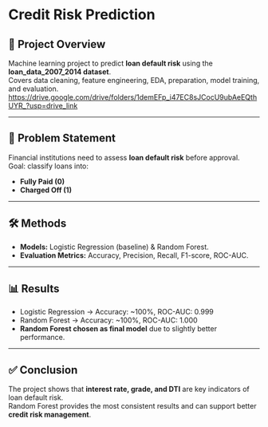# Credit Risk Prediction

## 📌 Project Overview
Machine learning project to predict **loan default risk** using the **loan_data_2007_2014 dataset**.  
Covers data cleaning, feature engineering, EDA, preparation, model training, and evaluation.  
https://drive.google.com/drive/folders/1demEFp_i47EC8sJCocU9ubAeEQthUYR_?usp=drive_link

---

## 🎯 Problem Statement
Financial institutions need to assess **loan default risk** before approval.  
Goal: classify loans into:  
- **Fully Paid (0)**  
- **Charged Off (1)**  

---

## 🛠 Methods
- **Models:** Logistic Regression (baseline) & Random Forest.  
- **Evaluation Metrics:** Accuracy, Precision, Recall, F1-score, ROC-AUC.  

---

## 📊 Results
- Logistic Regression → Accuracy: ~100%, ROC-AUC: 0.999  
- Random Forest → Accuracy: ~100%, ROC-AUC: 1.000  
- **Random Forest chosen as final model** due to slightly better performance.  

---

## ✅ Conclusion
The project shows that **interest rate, grade, and DTI** are key indicators of loan default risk.  
Random Forest provides the most consistent results and can support better **credit risk management**.  
